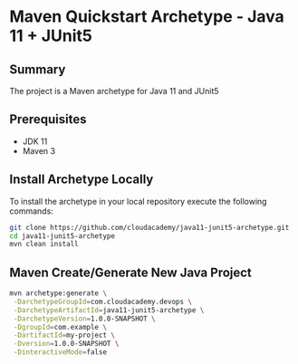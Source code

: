 # Maven Quickstart Archetype - Java 11 + JUnit5

## Summary
The project is a Maven archetype for Java 11 and JUnit5

## Prerequisites
* JDK 11
* Maven 3

## Install Archetype Locally

To install the archetype in your local repository execute the following commands:

```bash
git clone https://github.com/cloudacademy/java11-junit5-archetype.git
cd java11-junit5-archetype
mvn clean install
```

## Maven Create/Generate New Java Project

```bash
mvn archetype:generate \
 -DarchetypeGroupId=com.cloudacademy.devops \
 -DarchetypeArtifactId=java11-junit5-archetype \
 -DarchetypeVersion=1.0.0-SNAPSHOT \
 -DgroupId=com.example \
 -DartifactId=my-project \
 -Dversion=1.0.0-SNAPSHOT \
 -DinteractiveMode=false
```

